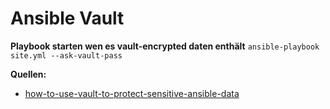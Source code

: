 # Ansible Vault

**Playbook starten wen es vault-encrypted daten enthält**
`ansible-playbook site.yml --ask-vault-pass`

**Quellen:**

* [how-to-use-vault-to-protect-sensitive-ansible-data](https://www.digitalocean.com/community/tutorials/how-to-use-vault-to-protect-sensitive-ansible-data-on-ubuntu-16-04)